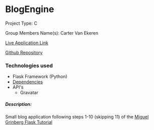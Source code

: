 # BlogEngine
Project Type: C

Group Members Name(s): Carter Van Ekeren

[Live Application Link](https://flask-blogengine.herokuapp.com)

[Github Repository](https://github.com/carter-vanekeren/blogengine)

### Technologies used
- Flask Framework (Python)
- [Dependencies](https://github.com/carter-vanekeren/blogengine/blob/master/requirements.txt)
- API's
  - Gravatar

##### Description: 
Small blog application following steps 1-10 (skipping 11) of the [Miguel Grinberg Flask Tutorial](http://blog.miguelgrinberg.com/post/the-flask-mega-tutorial-part-i-hello-world)


